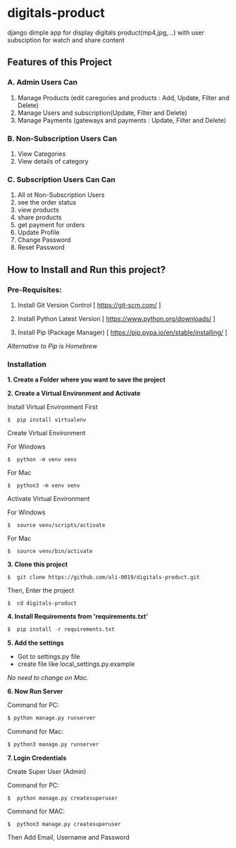 # digitals-product

django dimple app for display digitals product(mp4,jpg,...)
with user subsciption for watch and share content


## Features of this Project

### A. Admin Users Can
1. Manage Products (edit caregories and products : Add, Update, Filter and Delete)
2. Manage Users and subscription(Update, Filter and Delete)
3. Manage Payments (gateways and payments : Update, Filter and Delete)

### B. Non-Subscription Users Can
1. View Categories
2. View details of category

### C. Subscription Users Can Can
1. All ot Non-Subscription Users
2. see the order status
3. view products
4. share products
5. get payment for orders
6. Update Profile 
7. Change Password
8. Reset Password

## How to Install and Run this project?
### Pre-Requisites:
1. Install Git Version Control
[ https://git-scm.com/ ]

2. Install Python Latest Version
[ https://www.python.org/downloads/ ]

3. Install Pip (Package Manager)
[ https://pip.pypa.io/en/stable/installing/ ]

*Alternative to Pip is Homebrew*

### Installation
**1. Create a Folder where you want to save the project**

**2. Create a Virtual Environment and Activate**

Install Virtual Environment First
```
$  pip install virtualenv
```

Create Virtual Environment

For Windows
```
$  python -m venv venv
```
For Mac
```
$  python3 -m venv venv
```

Activate Virtual Environment

For Windows
```
$  source venv/scripts/activate
```

For Mac
```
$  source venv/bin/activate
```
**3. Clone this project**
```
$  git clone https://github.com/ali-0019/digitals-product.git
```

Then, Enter the project
```
$  cd digitals-product
```

**4. Install Requirements from 'requirements.txt'**
```python
$  pip install -r requirements.txt
```

**5. Add the settings**

- Got to settings.py file
- create file like local_settings.py.example

*No need to change on Mac.*


**6. Now Run Server**

Command for PC:
```python
$ python manage.py runserver
```

Command for Mac:
```python
$ python3 manage.py runserver
```

**7. Login Credentials**

Create Super User (Admin)

Command for PC:
```
$  python manage.py createsuperuser
```

Command for MAC:
```
$  python3 manage.py createsuperuser
```
Then Add Email, Username and Password


